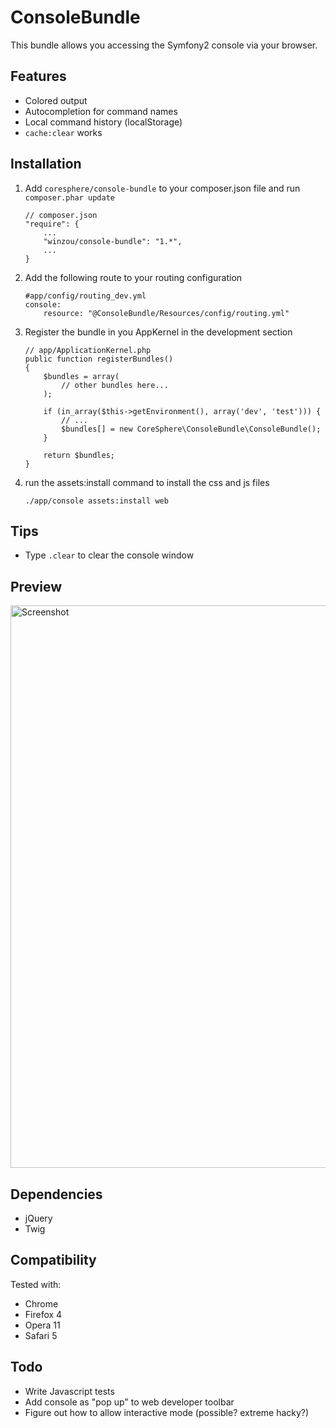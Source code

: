 ConsoleBundle
=============

This bundle allows you accessing the Symfony2 console via your browser.

Features
--------

 * Colored output
 * Autocompletion for command names
 * Local command history (localStorage)
 * ```cache:clear``` works

Installation
------------

 1. Add ```coresphere/console-bundle``` to your composer.json file and run ```composer.phar update```

        // composer.json
        "require": {
            ...
            "winzou/console-bundle": "1.*",
            ...
        }

 2. Add the following route to your routing configuration

        #app/config/routing_dev.yml
        console:
            resource: "@ConsoleBundle/Resources/config/routing.yml"

 3. Register the bundle in you AppKernel in the development section

        // app/ApplicationKernel.php
        public function registerBundles()
        {
            $bundles = array(
                // other bundles here...
            );

            if (in_array($this->getEnvironment(), array('dev', 'test'))) {
                // ...
                $bundles[] = new CoreSphere\ConsoleBundle\ConsoleBundle();
            }

            return $bundles;
        }

 4. run the assets:install command to install the css and js files

        ./app/console assets:install web

Tips
----

 * Type ```.clear``` to clear the console window

Preview
-------

<img src="http://static.laszlokorte.de/github/coresphere_console.png" width="900" alt="Screenshot" />

Dependencies
------------

 * jQuery
 * Twig

Compatibility
-------------

Tested with:

 * Chrome
 * Firefox 4
 * Opera 11
 * Safari 5

Todo
----

 * Write Javascript tests
 * Add console as "pop up" to web developer toolbar
 * Figure out how to allow interactive mode (possible? extreme hacky?)
